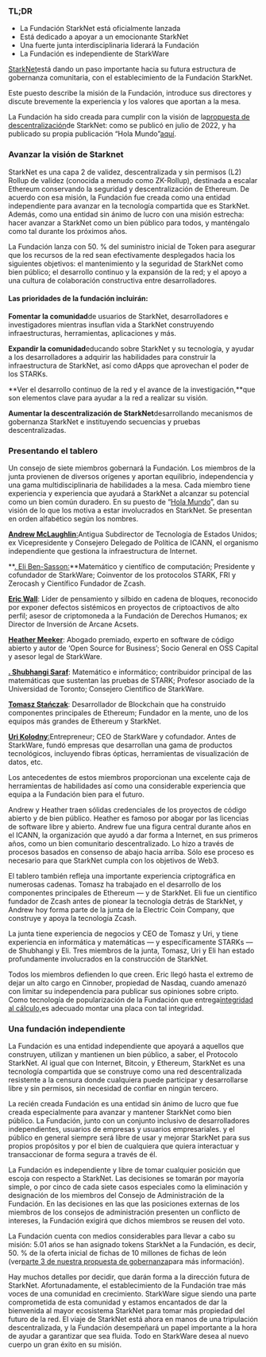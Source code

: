 ### TL;DR

* La Fundación StarkNet está oficialmente lanzada
* Está dedicado a apoyar a un emocionante StarkNet
* Una fuerte junta interdisciplinaria liderará la Fundación
* La Fundación es independiente de StarkWare

[StarkNet](https://starknet.io/)está dando un paso importante hacia su futura estructura de gobernanza comunitaria, con el establecimiento de la Fundación StarkNet.

Este puesto describe la misión de la Fundación, introduce sus directores y discute brevemente la experiencia y los valores que aportan a la mesa.

La Fundación ha sido creada para cumplir con la visión de la[propuesta de descentralización](https://medium.com/starkware/part-1-starknet-sovereignty-a-decentralization-proposal-bca3e98a01ef)de StarkNet: como se publicó en julio de 2022, y ha publicado su propia publicación “Hola Mundo”[aquí](https://medium.com/@StarkNet_Foundation/7bd55d5dbc59).

### Avanzar la visión de Starknet

StarkNet es una capa 2 de validez, descentralizada y sin permisos (L2) Rollup de validez (conocida a menudo como ZK-Rollup), destinada a escalar Ethereum conservando la seguridad y descentralización de Ethereum. De acuerdo con esa misión, la Fundación fue creada como una entidad independiente para avanzar en la tecnología compartida que es StarkNet. Además, como una entidad sin ánimo de lucro con una misión estrecha: hacer avanzar a StarkNet como un bien público para todos, y manténgalo como tal durante los próximos años.

La Fundación lanza con 50. % del suministro inicial de Token para asegurar que los recursos de la red sean efectivamente desplegados hacia los siguientes objetivos: el mantenimiento y la seguridad de StarkNet como bien público; el desarrollo continuo y la expansión de la red; y el apoyo a una cultura de colaboración constructiva entre desarrolladores.

#### **Las prioridades de la fundación incluirán:**

**Fomentar la comunidad**de usuarios de StarkNet, desarrolladores e investigadores mientras insuflan vida a StarkNet construyendo infraestructuras, herramientas, aplicaciones y más.

**Expandir la comunidad**educando sobre StarkNet y su tecnología, y ayudar a los desarrolladores a adquirir las habilidades para construir la infraestructura de StarkNet, así como dApps que aprovechan el poder de los STARKs.

**Ver el desarrollo continuo de la red y el avance de la investigación,**que son elementos clave para ayudar a la red a realizar su visión.

**Aumentar la descentralización de StarkNet**desarrollando mecanismos de gobernanza StarkNet e instituyendo secuencias y pruebas descentralizadas.

### **Presentando el tablero**

Un consejo de siete miembros gobernará la Fundación. Los miembros de la junta provienen de diversos orígenes y aportan equilibrio, independencia y una gama multidisciplinaria de habilidades a la mesa. Cada miembro tiene experiencia y experiencia que ayudará a StarkNet a alcanzar su potencial como un bien común duradero. En su puesto de “[Hola Mundo](https://medium.com/@StarkNet_Foundation/7bd55d5dbc59)”, dan su visión de lo que los motiva a estar involucrados en StarkNet. Se presentan en orden alfabético según los nombres.

[**Andrew McLaughlin**:](https://andrew.mclaughl.in/about-me)Antigua Subdirector de Tecnología de Estados Unidos; ex Vicepresidente y Consejero Delegado de Política de ICANN, el organismo independiente que gestiona la infraestructura de Internet.

**[. Eli Ben-Sasson:](https://starkware.co/media-kit/?founder=Eli#founders)**Matemático y científico de computación; Presidente y cofundador de StarkWare; Coinventor de los protocolos STARK, FRI y Zerocash y Científico Fundador de Zcash.

**[Eric Wall](https://en.wikipedia.org/wiki/Eric_Wall_(researcher))**: Líder de pensamiento y silbido en cadena de bloques, reconocido por exponer defectos sistémicos en proyectos de criptoactivos de alto perfil; asesor de criptomoneda a la Fundación de Derechos Humanos; ex Director de Inversión de Arcane Acsets.

**[Heather Meeker](https://www.techlawpartners.com/heather)**: Abogado premiado, experto en software de código abierto y autor de ‘Open Source for Business’; Socio General en OSS Capital y asesor legal de StarkWare.

**[. Shubhangi Saraf](https://www.math.toronto.edu/ssaraf/)**: Matemático e informático; contribuidor principal de las matemáticas que sustentan las pruebas de STARK; Profesor asociado de la Universidad de Toronto; Consejero Científico de StarkWare.

**[Tomasz Stańczak](https://www.linkedin.com/in/tomaszkajetanstanczak/?originalSubdomain=uk)**: Desarrollador de Blockchain que ha construido componentes principales de Ethereum; Fundador en la mente, uno de los equipos más grandes de Ethereum y StarkNet.

[**Uri Kolodny**:](https://starkware.co/media-kit/?founder=Uri#founders)Entrepreneur; CEO de StarkWare y cofundador. Antes de StarkWare, fundó empresas que desarrollan una gama de productos tecnológicos, incluyendo fibras ópticas, herramientas de visualización de datos, etc.

Los antecedentes de estos miembros proporcionan una excelente caja de herramientas de habilidades así como una considerable experiencia que equipa a la Fundación bien para el futuro.

Andrew y Heather traen sólidas credenciales de los proyectos de código abierto y de bien público. Heather es famoso por abogar por las licencias de software libre y abierto. Andrew fue una figura central durante años en el ICANN, la organización que ayudó a dar forma a Internet, en sus primeros años, como un bien comunitario descentralizado. Lo hizo a través de procesos basados en consenso de abajo hacia arriba. Sólo ese proceso es necesario para que StarkNet cumpla con los objetivos de Web3.

El tablero también refleja una importante experiencia criptográfica en numerosas cadenas. Tomasz ha trabajado en el desarrollo de los componentes principales de Ethereum — y de StarkNet. Eli fue un científico fundador de Zcash antes de pionear la tecnología detrás de StarkNet, y Andrew hoy forma parte de la junta de la Electric Coin Company, que construye y apoya la tecnología Zcash.

La junta tiene experiencia de negocios y CEO de Tomasz y Uri, y tiene experiencia en informática y matemáticas — y específicamente STARKs — de Shubhangi y Eli. Tres miembros de la junta, Tomasz, Uri y Eli han estado profundamente involucrados en la construcción de StarkNet.

Todos los miembros defienden lo que creen. Eric llegó hasta el extremo de dejar un alto cargo en Cinnober, propiedad de Nasdaq, cuando amenazó con limitar su independencia para publicar sus opiniones sobre cripto. Como tecnología de popularización de la Fundación que entrega[integridad al cálculo,](https://medium.com/starkware/extreme-integrity-in-decentralized-world-9e66cdf24d8b)es adecuado montar una placa con tal integridad.

### **Una fundación independiente**

La Fundación es una entidad independiente que apoyará a aquellos que construyen, utilizan y mantienen un bien público, a saber, el Protocolo StarkNet. Al igual que con Internet, Bitcoin, y Ethereum, StarkNet es una tecnología compartida que se construye como una red descentralizada resistente a la censura donde cualquiera puede participar y desarrollarse libre y sin permisos, sin necesidad de confiar en ningún tercero.

La recién creada Fundación es una entidad sin ánimo de lucro que fue creada especialmente para avanzar y mantener StarkNet como bien público. La Fundación, junto con un conjunto inclusivo de desarrolladores independientes, usuarios de empresas y usuarios empresariales. y el público en general siempre será libre de usar y mejorar StarkNet para sus propios propósitos y por el bien de cualquiera que quiera interactuar y transaccionar de forma segura a través de él.

La Fundación es independiente y libre de tomar cualquier posición que escoja con respecto a StarkNet. Las decisiones se tomarán por mayoría simple, o por cinco de cada siete casos especiales como la eliminación y designación de los miembros del Consejo de Administración de la Fundación. En las decisiones en las que las posiciones externas de los miembros de los consejos de administración presenten un conflicto de intereses, la Fundación exigirá que dichos miembros se reusen del voto.

La Fundación cuenta con medios considerables para llevar a cabo su misión: 5.01 ańos se han asignado tokens StarkNet a la Fundación, es decir, 50. % de la oferta inicial de fichas de 10 millones de fichas de león (ver[parte 3 de nuestra propuesta de gobernanza](https://medium.com/starkware/part-3-starknet-token-design-5cc17af066c6)para más información).

Hay muchos detalles por decidir, que darán forma a la dirección futura de StarkNet. Afortunadamente, el establecimiento de la Fundación trae más voces de una comunidad en crecimiento. StarkWare sigue siendo una parte comprometida de esta comunidad y estamos encantados de dar la bienvenida al mayor ecosistema StarkNet para tomar más propiedad del futuro de la red. El viaje de StarkNet está ahora en manos de una tripulación descentralizada, y la Fundación desempeñará un papel importante a la hora de ayudar a garantizar que sea fluida. Todo en StarkWare desea al nuevo cuerpo un gran éxito en su misión.